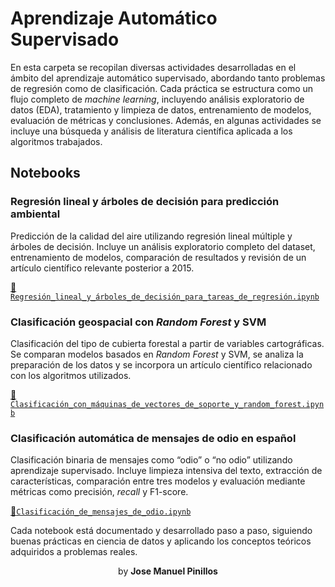 # Aprendizaje Automático Supervisado
En esta carpeta se recopilan diversas actividades desarrolladas en el ámbito del aprendizaje automático supervisado, abordando tanto problemas de regresión como de clasificación. Cada práctica se estructura como un flujo completo de *machine learning*, incluyendo análisis exploratorio de datos (EDA), tratamiento y limpieza de datos, entrenamiento de modelos, evaluación de métricas y conclusiones. Además, en algunas actividades se incluye una búsqueda y análisis de literatura científica aplicada a los algoritmos trabajados.



## Notebooks

### Regresión lineal y árboles de decisión para predicción ambiental
Predicción de la calidad del aire utilizando regresión lineal múltiple y árboles de decisión. Incluye un análisis exploratorio completo del dataset, entrenamiento de modelos, comparación de resultados y revisión de un artículo científico relevante posterior a 2015.

[🔗 `Regresión_lineal_y_árboles_de_decisión_para_tareas_de_regresión.ipynb`](Regresión_lineal_y_árboles_de_decisión_para_tareas_de_regresión.ipynb)



### Clasificación geospacial con *Random Forest* y SVM
Clasificación del tipo de cubierta forestal a partir de variables cartográficas. Se comparan modelos basados en *Random Forest* y SVM, se analiza la preparación de los datos y se incorpora un artículo científico relacionado con los algoritmos utilizados.

[🔗 `Clasificación_con_máquinas_de_vectores_de_soporte_y_random_forest.ipynb`](Clasificación_con_máquinas_de_vectores_de_soporte_y_random_forest.ipynb)



### Clasificación automática de mensajes de odio en español
Clasificación binaria de mensajes como “odio” o “no odio” utilizando aprendizaje supervisado. Incluye limpieza intensiva del texto, extracción de características, comparación entre tres modelos y evaluación mediante métricas como precisión, *recall* y F1-score.

[🔗`Clasificación_de_mensajes_de_odio.ipynb`](Clasificación_de_mensajes_de_odio.ipynb)



Cada notebook está documentado y desarrollado paso a paso, siguiendo buenas prácticas en ciencia de datos y aplicando los conceptos teóricos adquiridos a problemas reales.



<center>by <strong>Jose Manuel Pinillos</strong></center>
